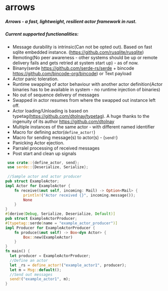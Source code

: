 # arrows
##### Arrows - a fast, lightweight, resilient actor framework in rust. 

##### Current supported functionalities:

* Message durability is intrinsic(Can not be opted out). Based on fast sqlite embedded instance. (https://github.com/rusqlite/rusqlite)
* Remoting(No peer awareness - other systems should be up or remote delivery fails and gets retried at system start up) - as of now.
* Binany(serde https://github.com/serde-rs/serde + bincode https://github.com/bincode-org/bincode) or Text payload
* Actor panic toleration.
* Runtime swapping of actor behaviour with another actor definition(Actor binaries has to be available in system - no runtime injection of binaries)
* No out of sequence delivery of messages 
* Swapped in actor resumes from where the swapped out instance left off.
* Actor loading/Unloading is based on typetag(https://github.com/dtolnay/typetag). A huge thanks to the ingenuity of its author https://github.com/dtolnay
* Multiple instances of the same actor - with different named identifier
* Macro for defining actor(`define_actor!`)
* Macro for sending message(s) to actor(s) - (`send!`)
* Panicking Actor ejection.
* Parralel processing of received messages 
* Post start and clean up signals

```rust
 use crate::{define_actor, send};
 use serde::{Deserialize, Serialize};
 
 //Sample actor and actor producer
pub struct ExampleActor;
impl Actor for ExampleActor {
    fn receive(&mut self, incoming: Mail) -> Option<Mail> {
        println!("Actor received {}", incoming.message());
        None
    }
}
#[derive(Debug, Serialize, Deserialize, Default)]
pub struct ExampleActorProducer;
#[typetag::serde(name = "example_actor_producer")]
impl Producer for ExampleActorProducer {
    fn produce(&mut self) -> Box<dyn Actor> {
        Box::new(ExampleActor)
    }
}
fn main() {
  let producer = ExampleActorProducer;
  //Define an actor
  let _rs = define_actor!("example_actor1", producer);
  let m = Msg::default();
  //Send out messages
  send!("example_actor1", m);
}
 ```
